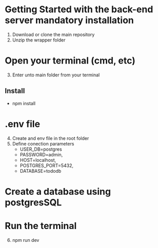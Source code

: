 # Getting Started with the back-end server mandatory installation
1. Download or clone the main repository
2. Unzip the wrapper folder

# Open your terminal (cmd, etc)
3. Enter unto main folder from your terminal

## Install
* npm install

# .env file
4. Create and env file in the root folder
5. Define conection parameters
    * USER_DB=postgres
    * PASSWORD=admin,
    * HOST=localhost,
    * POSTGRES_PORT=5432,
    * DATABASE=tododb

# Create a database using postgresSQL


# Run the terminal
6. npm run dev